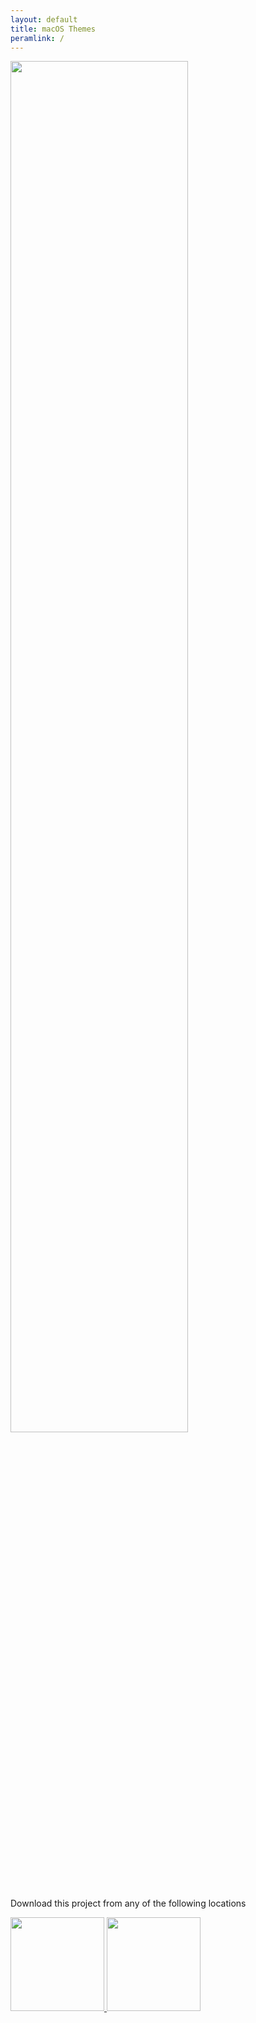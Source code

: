 ```yaml
---
layout: default
title: macOS Themes
peramlink: /
---
```


<img src="https://images-wixmp-ed30a86b8c4ca887773594c2.wixmp.com/i/836bd001-fc1e-41ac-8fce-917bee5d1f0e/dio9l97-b7c5f79d-4f66-4e2c-9408-e03e44194375.png/v1/fill/w_1363,h_586,q_70,strp/macos_themes_for_windows_10_and_11_by_og_nimbi_dio9l97-pre.jpg" align="center" width="75%" />

Download this project from any of the following locations

<a href="https://www.deviantart.com/og-nimbi/art/macOS-Themes-for-Windows-10-and-11-1129149403" target="_blank">
    <img width="150" src="https://upload.wikimedia.org/wikipedia/he/thumb/9/9e/Deviantart_logo.png/250px-Deviantart_logo.png" />
</a>
<a href="https://github.com/The-Back-Room/macOS-themes-for-Windows-10-and-11" target="_blank">
    <img width="150" src="https://www.tinydecozone.com/wp-content/uploads/2022/07/GitHub-Transparent-Background-PNG-Mart-720x295.png" />
</a>


